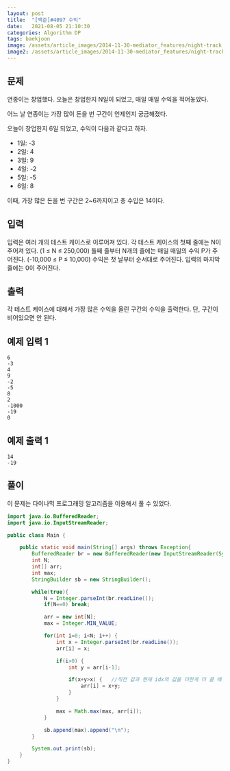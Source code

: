 ```yaml
---
layout: post
title:  "[백준]#4097 수익"
date:   2021-08-05 21:10:30
categories: Algorithm DP
tags: baekjoon
image: /assets/article_images/2014-11-30-mediator_features/night-track.JPG
image2: /assets/article_images/2014-11-30-mediator_features/night-track-mobile.JPG
---
```


문제
--------------------

연종이는 창업했다. 오늘은 창업한지 N일이 되었고, 매일 매일 수익을 적어놓았다.

어느 날 연종이는 가장 많이 돈을 번 구간이 언제인지 궁금해졌다.

오늘이 창업한지 6일 되었고, 수익이 다음과 같다고 하자.

- 1일: -3
- 2일: 4
- 3일: 9
- 4일: -2
- 5일: -5
- 6일: 8

이때, 가장 많은 돈을 번 구간은 2~6까지이고 총 수입은 14이다.

입력
---------------------------

입력은 여러 개의 테스트 케이스로 이루어져 있다. 각 테스트 케이스의 첫째 줄에는 N이 주어져 있다. (1 ≤ N ≤ 250,000) 둘째 줄부터 N개의 줄에는 매일 매일의 수익 P가 주어진다. (-10,000 ≤ P ≤ 10,000) 수익은 첫 날부터 순서대로 주어진다. 입력의 마지막 줄에는 0이 주어진다.

출력
----------------

각 테스트 케이스에 대해서 가장 많은 수익을 올린 구간의 수익을 출력한다. 단, 구간이 비어있으면 안 된다.

예제 입력 1 
----------------------

```
6
-3
4
9
-2
-5
8
2
-1000
-19
0
```

예제 출력 1 
------------------------

```
14
-19
```

풀이
--------------------------

이 문제는 다이나믹 프로그래밍 알고리즘을 이용해서 풀 수 있었다.

```java
import java.io.BufferedReader;
import java.io.InputStreamReader;

public class Main {

    public static void main(String[] args) throws Exception{
        BufferedReader br = new BufferedReader(new InputStreamReader(System.in));
        int N;
        int[] arr;
        int max;
        StringBuilder sb = new StringBuilder();

        while(true){
            N = Integer.parseInt(br.readLine());
            if(N==0) break;

            arr = new int[N];
            max = Integer.MIN_VALUE;

            for(int i=0; i<N; i++) {
                int x = Integer.parseInt(br.readLine());
                arr[i] = x;

                if(i>0) {
                    int y = arr[i-1];

                    if(x+y>x) {   //직전 값과 현재 idx의 값을 더한게 더 클 때
                        arr[i] = x+y;
                    }
                }

                max = Math.max(max, arr[i]);
            }

            sb.append(max).append("\n");
        }

        System.out.print(sb);
    }
}
```
